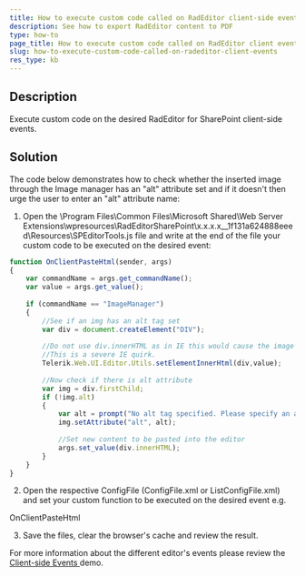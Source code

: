 ```yaml
---
title: How to execute custom code called on RadEditor client-side events
description: See how to export RadEditor content to PDF
type: how-to
page_title: How to execute custom code called on RadEditor client events
slug: how-to-execute-custom-code-called-on-radeditor-client-events
res_type: kb
---
```


## Description

Execute custom code on the desired RadEditor for SharePoint client-side events.


## Solution

The code below demonstrates how to check whether the inserted image through the Image manager has an "alt" attribute set and if it doesn't then urge the user to enter an "alt" attribute name:

1. Open the \Program Files\Common Files\Microsoft Shared\Web Server Extensions\wpresources\RadEditorSharePoint\x.x.x.x__1f131a624888eeed\Resources\SPEditorTools.js file and write at the end of the file your custom code to be executed on the desired event:   

````JavaScript
function OnClientPasteHtml(sender, args)    
{    
    var commandName = args.get_commandName();    
    var value = args.get_value();    
     
    if (commandName == "ImageManager")    
    {    
        //See if an img has an alt tag set     
        var div = document.createElement("DIV");     
     
        //Do not use div.innerHTML as in IE this would cause the image's src or the link's href to be converted to absolute path.    
        //This is a severe IE quirk.    
        Telerik.Web.UI.Editor.Utils.setElementInnerHtml(div,value);    
     
        //Now check if there is alt attribute     
        var img = div.firstChild;     
        if (!img.alt)    
        {     
            var alt = prompt("No alt tag specified. Please specify an alt attribute for the image", "");    
            img.setAttribute("alt", alt);    
     
            //Set new content to be pasted into the editor     
            args.set_value(div.innerHTML);    
        }     
    }    
}
````
 
2. Open the respective ConfigFile (ConfigFile.xml or ListConfigFile.xml) and set your custom function to be executed on the desired event e.g.

<property name="OnClientPasteHtml">OnClientPasteHtml</property> 
 
3. Save the files, clear the browser's cache and review the result.

For more information about the different editor's events please review the [Client-side Events
](https://demos.telerik.com/aspnet-ajax/editor/examples/clientsideevents/defaultcs.aspx) demo.

